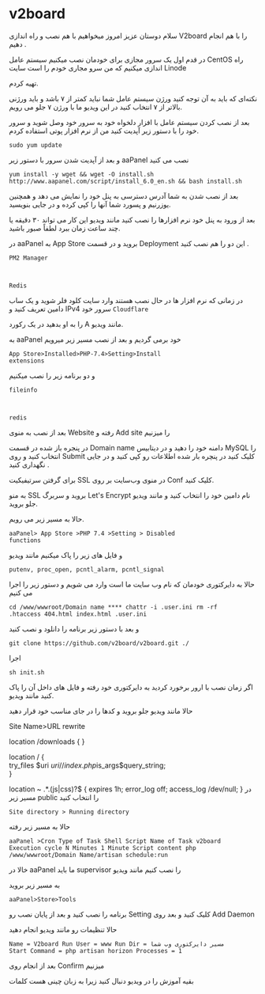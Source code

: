# v2board


سلام دوستان عزیز امروز میخواهیم با هم نصب و راه اندازی V2board را با هم انجام دهیم .

در قدم اول یک سرور مجازی برای خودمان نصب میکنیم  سیستم عامل CentOS  راه اندازی میکنیم که من سرو مجاری خودم را است سایت 
Linode

تهیه کردم.

نکته‌ای که باید به آن توجه کنید ورژن سیستم عامل شما نباید کمتر از ۷ باشد و باید ورژنی بالاتر از ۷ انتخاب کنید در این ویدیو ما با ورژن ۷ جلو می رویم.

بعد از نصب کردن سیستم عامل با افزار دلخواه خود به سرور خود وصل شوید و سرور خود را با دستور زیر آپدیت کنید من از نرم افزار پوتی استفاده کردم.

<pre class="notranslate"><code>sudo yum update</code></pre>

و بعد از آپدیت شدن سرور با دستور زیر aaPanel نصب می کنید

<pre class="notranslate"><code>yum install -y wget && wget -O install.sh http://www.aapanel.com/script/install_6.0_en.sh && bash install.sh
</code></pre>

بعد از نصب شدن به شما آدرس دسترسی به پنل خود را نمایش می دهد و همچنین یوزرنیم و پسورد شما آنها را کپی کرده و در جایی بنویسید.

بعد از ورود به پنل خود نرم افزارها را نصب کنید مانند ویدیو این کار می تواند ۳۰ دقیقه یا چند ساعت زمان ببرد لطفاً صبور باشید.

در aaPanel  به App Store بروید و در قسمت Deployment این دو را هم نصب کنید .

<code>PM2 Manager

Redis</code>

در زمانی که نرم افزار ها در حال نصب هستند وارد سایت کلود فلر شوید و یک ساب دامین تعریف کنید و IPv4 سرور خود 
<code>Cloudflare</code>

را به او بدهید در یک رکورد A مانند ویدیو.

به  aaPanel  خود برمی گردیم  و بعد از نصب مسیر زیر میرویم

<code>App Store>Installed>PHP-7.4>Setting>Install extensions</code>

و دو برنامه زیر را نصب میکنیم

<code>fileinfo

redis</code>

بعد از نصب به منوی Website رفته و Add site را میزنیم

در پنجره باز شده در قسمت Domain name دامنه خود را دهید و در دیتابیس MySQL را انتخاب کنید و روی Submit کلیک کنید در پنچره بار شده اطلاعات رو کپی کنید و در جایی نگهداری کنید .

برای گرفتن سرتیفیکیت SSL در منوی وب‌سایت بر روی  Conf کلیک کنید.

به منو SSL بروید و سربرگ Let's Encrypt نام دامین خود را انتخاب کنید و مانند ویدیو جلو بروید.

حالا به مسیر زیر می رویم.

<code>aaPanel> App Store >PHP 7.4 >Setting > Disabled functions</code>

و فایل های زیر را پاک میکنیم مانند ویدیو 

<code>putenv, proc_open, pcntl_alarm, pcntl_signal</code>

حالا به دایرکتوری خودمان که نام وب سایت ما است وارد می شویم و دستور زیر را اجرا می کنیم

<code>cd /www/wwwroot/Domain name ****
chattr -i .user.ini
rm -rf .htaccess 404.html index.html .user.ini</code>

و بعد با دستور زیر برنامه را دانلود و نصب کنید 

<pre class="notranslate"><code>git clone https://github.com/v2board/v2board.git ./</code></pre>
اجرا

<pre class="notranslate"><code>sh init.sh</code></pre>
اگر زمان نصب با ارور برخورد کردید به دایرکتوری خود رفته و فایل های داخل آن را پاک کنید مانند ویدیو.

حالا مانند ویدیو جلو بروید و کدها را در جای مناسب خود قرار دهید

Site Name>URL rewrite

location /downloads {
}

location / {  
    try_files $uri $uri/ /index.php$is_args$query_string;  
}

location ~ .*\.(js|css)?$
{
    expires      1h;
    error_log off;
    access_log /dev/null;
    }
    <span class="_2PHJq public-DraftStyleDefault-ltr"></span>
در مسیر زیر public را انتخاب کنید 

<code>Site directory > Running directory</code>

حالا به مسیر زیر رفته

<code>aaPanel >Cron
Type of Task  Shell Script
 Name of Task  v2board
Execution cycle  N Minutes 1 Minute
Script content 
php /www/wwwroot/ِDomain Name/artisan schedule:run</code>

خالا در aaPanel ما باید supervisor را نصب کنیم مانند ویدیو 

به مسیر زیر بروید 

<code>aaPanel>Store>Tools</code>

برنامه را نصب کنید و بعد از پایان نصب رو Setting کلیک کنید و بعد روی Add Daemon

حالا تنظیمات رو مانند ویدیو انجام دهید 

<code>Name = V2board
Run User = www
Run Dir =  مسیر دایرکتوری وب شما
Start Command = php artisan horizon
Processes = 1</code>

بعد از انجام روی Confirm میزنیم 

بقیه آموزش را در ویدیو دنبال کنید زیرا به زبان چینی هست کلمات 

